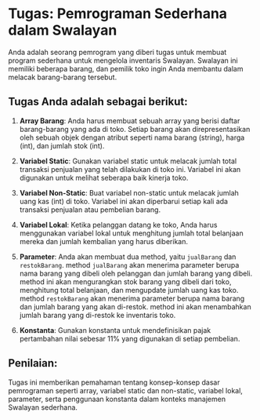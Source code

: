 # Tugas: Pemrograman Sederhana dalam Swalayan

Anda adalah seorang pemrogram yang diberi tugas untuk membuat program sederhana untuk mengelola inventaris Swalayan. Swalayan ini memiliki beberapa barang, dan pemilik toko ingin Anda membantu dalam melacak barang-barang tersebut.

## Tugas Anda adalah sebagai berikut:

1. **Array Barang**: Anda harus membuat sebuah array yang berisi daftar barang-barang yang ada di toko. Setiap barang akan direpresentasikan oleh sebuah objek dengan atribut seperti nama barang (string), harga (int), dan jumlah stok (int).

2. **Variabel Static**: Gunakan variabel static untuk melacak jumlah total transaksi penjualan yang telah dilakukan di toko ini. Variabel ini akan digunakan untuk melihat seberapa baik kinerja toko.

3. **Variabel Non-Static**: Buat variabel non-static untuk melacak jumlah uang kas (int) di toko. Variabel ini akan diperbarui setiap kali ada transaksi penjualan atau pembelian barang.

4. **Variabel Lokal**: Ketika pelanggan datang ke toko, Anda harus menggunakan variabel lokal untuk menghitung jumlah total belanjaan mereka dan jumlah kembalian yang harus diberikan.

5. **Parameter**: Anda akan membuat dua method, yaitu `jualBarang` dan `restokBarang`. method `jualBarang` akan menerima parameter berupa nama barang yang dibeli oleh pelanggan dan jumlah barang yang dibeli. method ini akan mengurangkan stok barang yang dibeli dari toko, menghitung total belanjaan, dan mengupdate jumlah uang kas toko. method `restokBarang` akan menerima parameter berupa nama barang dan jumlah barang yang akan di-restok. method ini akan menambahkan jumlah barang yang di-restok ke inventaris toko.

6. **Konstanta**: Gunakan konstanta untuk mendefinisikan pajak pertambahan nilai sebesar 11% yang digunakan di setiap pembelian.

## Penilaian:

Tugas ini memberikan pemahaman tentang konsep-konsep dasar pemrograman seperti array, variabel static dan non-static, variabel lokal, parameter, serta penggunaan konstanta dalam konteks manajemen Swalayan sederhana.
